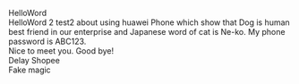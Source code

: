 HelloWord  
HelloWord 2
test2 about using huawei Phone which show that Dog is human best friend in our enterprise and Japanese word of cat is Ne-ko.
My phone password is ABC123.  
Nice to meet you. Good bye!  
Delay Shopee  
Fake magic
